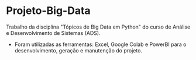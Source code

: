 # Projeto-Big-Data
Trabalho da disciplina "Tópicos de Big Data em Python" do curso de Análise e Desenvolvimento de Sistemas (ADS).

- Foram utilizadas as ferramentas: Excel, Google Colab e PowerBI para o desenvolvimento, geração e manutenção do projeto.
